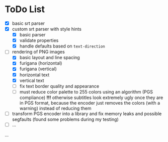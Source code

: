 # ToDo List

 - [x] basic srt parser
 - [x] custom srt parser with style hints
   - [x] basic parser
   - [x] validate properties
   - [x] handle defaults based on `text-direction`
 - [ ] rendering of PNG images
   - [x] basic layout and line spacing
   - [x] furigana (horizontal)
   - [x] furigana (vertical)
   - [x] horizontal text
   - [x] vertical text
   - [ ] fix text border quality and appearance
   - [ ] must reduce color palette to 255 colors using an algorithm (PGS compliance) **!!!**
         otherwise subtitles look extremely ugly once they are in PGS format,
         because the encoder just removes the colors (with a warning) instead of reducing them
 - [ ] transform PGS encoder into a library and fix memory leaks and possible segfaults (found some problems during my testing)
 - [ ] ...

...
